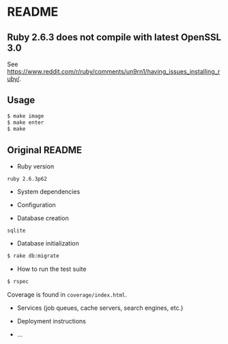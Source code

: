 # README

## Ruby 2.6.3 does not compile with latest OpenSSL 3.0

See https://www.reddit.com/r/ruby/comments/un9rn1/having_issues_installing_ruby/.

## Usage

```bash
$ make image
$ make enter
$ make
```

## Original README

* Ruby version

`ruby 2.6.3p62`

* System dependencies

* Configuration

* Database creation

`sqlite`

* Database initialization

```bash
$ rake db:migrate
```

* How to run the test suite

```bash
$ rspec
```

Coverage is found in `coverage/index.html`.

* Services (job queues, cache servers, search engines, etc.)

* Deployment instructions

* ...
